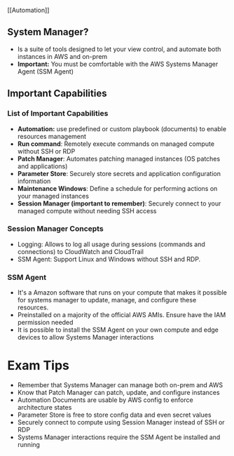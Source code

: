 [[Automation]]

## System Manager?

- Is a suite of tools designed to let your view control, and automate both instances in AWS and on-prem
- **Important:** You must be comfortable with the AWS Systems Manager Agent (SSM Agent)

## Important Capabilities

### List of Important Capabilities

- **Automation:** use predefined or custom playbook (documents) to enable resources management
- **Run command**: Remotely execute commands on managed compute without SSH or RDP
- **Patch Manager**: Automates patching managed instances (OS patches and applications)
- **Parameter Store**: Securely store secrets and application configuration information
- **Maintenance Windows**: Define a schedule for performing actions on your managed instances
- **Session Manager (important to remember)**: Securely connect to your managed compute without needing SSH access

### Session Manager Concepts

- Logging: Allows to log all usage during sessions (commands and connections) to CloudWatch and CloudTrail
- SSM Agent: Support Linux and Windows without SSH and RDP.


### SSM Agent

- It's a Amazon software that runs on your compute that makes it possible for systems manager to update, manage, and configure these resources.
- Preinstalled on a majority of the official AWS AMIs. Ensure have the IAM permission needed
- It is possible to install the SSM Agent on your own compute and edge devices to allow Systems Manager interactions

# Exam Tips

- Remember that Systems Manager can manage both on-prem and AWS
- Know that Patch Manager can patch, update, and configure instances
- Automation Documents are usable by AWS config to enforce architecture states
- Parameter Store is free to store config data and even secret values
- Securely connect to compute using Session Manager instead of SSH or RDP
- Systems Manager interactions require the SSM Agent be installed and running